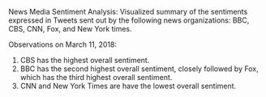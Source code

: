 News Media Sentiment Analysis: Visualized summary of the sentiments expressed in Tweets sent out by the following news organizations: BBC, CBS, CNN, Fox, and New York times.

Observations on March 11, 2018:
1. CBS has the highest overall sentiment.
2. BBC has the second highest overall sentiment, closely followed by Fox, which has the third highest overall sentiment. 
3. CNN and New York Times are have the lowest overall sentiment.
